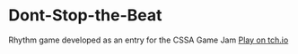 # Dont-Stop-the-Beat
Rhythm game developed as an entry for the CSSA Game Jam
[Play on tch.io](https://golddaniel.itch.io/dont-stop-the-beat)
